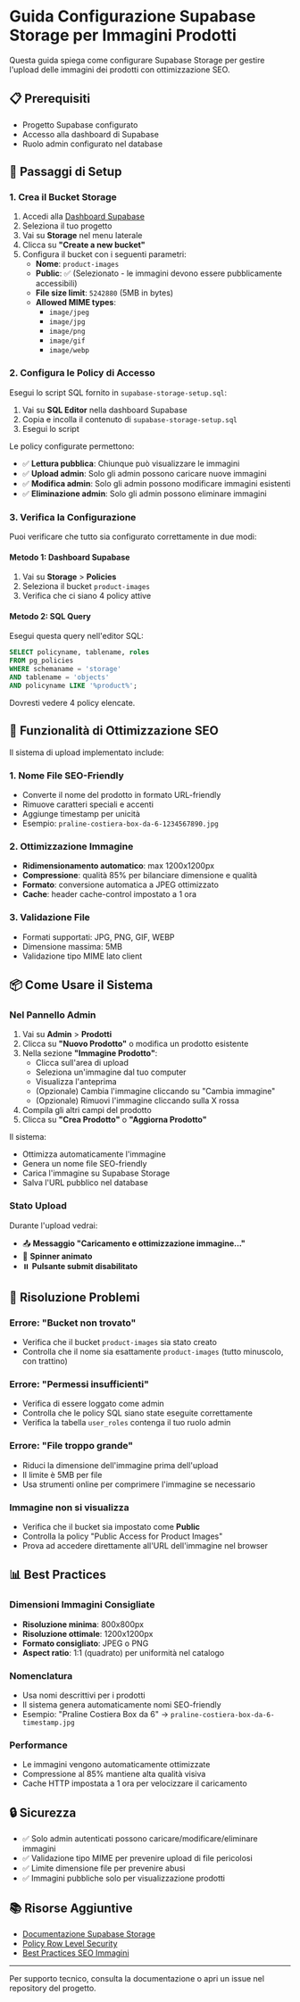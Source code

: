 # Guida Configurazione Supabase Storage per Immagini Prodotti

Questa guida spiega come configurare Supabase Storage per gestire l'upload delle immagini dei prodotti con ottimizzazione SEO.

## 📋 Prerequisiti

- Progetto Supabase configurato
- Accesso alla dashboard di Supabase
- Ruolo admin configurato nel database

## 🚀 Passaggi di Setup

### 1. Crea il Bucket Storage

1. Accedi alla [Dashboard Supabase](https://app.supabase.com)
2. Seleziona il tuo progetto
3. Vai su **Storage** nel menu laterale
4. Clicca su **"Create a new bucket"**
5. Configura il bucket con i seguenti parametri:
   - **Nome**: `product-images`
   - **Public**: ✅ (Selezionato - le immagini devono essere pubblicamente accessibili)
   - **File size limit**: `5242880` (5MB in bytes)
   - **Allowed MIME types**: 
     - `image/jpeg`
     - `image/jpg`
     - `image/png`
     - `image/gif`
     - `image/webp`

### 2. Configura le Policy di Accesso

Esegui lo script SQL fornito in `supabase-storage-setup.sql`:

1. Vai su **SQL Editor** nella dashboard Supabase
2. Copia e incolla il contenuto di `supabase-storage-setup.sql`
3. Esegui lo script

Le policy configurate permettono:
- ✅ **Lettura pubblica**: Chiunque può visualizzare le immagini
- ✅ **Upload admin**: Solo gli admin possono caricare nuove immagini
- ✅ **Modifica admin**: Solo gli admin possono modificare immagini esistenti
- ✅ **Eliminazione admin**: Solo gli admin possono eliminare immagini

### 3. Verifica la Configurazione

Puoi verificare che tutto sia configurato correttamente in due modi:

#### Metodo 1: Dashboard Supabase
1. Vai su **Storage** > **Policies**
2. Seleziona il bucket `product-images`
3. Verifica che ci siano 4 policy attive

#### Metodo 2: SQL Query
Esegui questa query nell'editor SQL:
```sql
SELECT policyname, tablename, roles 
FROM pg_policies 
WHERE schemaname = 'storage' 
AND tablename = 'objects'
AND policyname LIKE '%product%';
```

Dovresti vedere 4 policy elencate.

## 🎨 Funzionalità di Ottimizzazione SEO

Il sistema di upload implementato include:

### 1. Nome File SEO-Friendly
- Converte il nome del prodotto in formato URL-friendly
- Rimuove caratteri speciali e accenti
- Aggiunge timestamp per unicità
- Esempio: `praline-costiera-box-da-6-1234567890.jpg`

### 2. Ottimizzazione Immagine
- **Ridimensionamento automatico**: max 1200x1200px
- **Compressione**: qualità 85% per bilanciare dimensione e qualità
- **Formato**: conversione automatica a JPEG ottimizzato
- **Cache**: header cache-control impostato a 1 ora

### 3. Validazione File
- Formati supportati: JPG, PNG, GIF, WEBP
- Dimensione massima: 5MB
- Validazione tipo MIME lato client

## 📦 Come Usare il Sistema

### Nel Pannello Admin

1. Vai su **Admin** > **Prodotti**
2. Clicca su **"Nuovo Prodotto"** o modifica un prodotto esistente
3. Nella sezione **"Immagine Prodotto"**:
   - Clicca sull'area di upload
   - Seleziona un'immagine dal tuo computer
   - Visualizza l'anteprima
   - (Opzionale) Cambia l'immagine cliccando su "Cambia immagine"
   - (Opzionale) Rimuovi l'immagine cliccando sulla X rossa
4. Compila gli altri campi del prodotto
5. Clicca su **"Crea Prodotto"** o **"Aggiorna Prodotto"**

Il sistema:
- Ottimizza automaticamente l'immagine
- Genera un nome file SEO-friendly
- Carica l'immagine su Supabase Storage
- Salva l'URL pubblico nel database

### Stato Upload

Durante l'upload vedrai:
- 📤 **Messaggio "Caricamento e ottimizzazione immagine..."**
- 🔄 **Spinner animato**
- ⏸️ **Pulsante submit disabilitato**

## 🔧 Risoluzione Problemi

### Errore: "Bucket non trovato"
- Verifica che il bucket `product-images` sia stato creato
- Controlla che il nome sia esattamente `product-images` (tutto minuscolo, con trattino)

### Errore: "Permessi insufficienti"
- Verifica di essere loggato come admin
- Controlla che le policy SQL siano state eseguite correttamente
- Verifica la tabella `user_roles` contenga il tuo ruolo admin

### Errore: "File troppo grande"
- Riduci la dimensione dell'immagine prima dell'upload
- Il limite è 5MB per file
- Usa strumenti online per comprimere l'immagine se necessario

### Immagine non si visualizza
- Verifica che il bucket sia impostato come **Public**
- Controlla la policy "Public Access for Product Images"
- Prova ad accedere direttamente all'URL dell'immagine nel browser

## 📊 Best Practices

### Dimensioni Immagini Consigliate
- **Risoluzione minima**: 800x800px
- **Risoluzione ottimale**: 1200x1200px
- **Formato consigliato**: JPEG o PNG
- **Aspect ratio**: 1:1 (quadrato) per uniformità nel catalogo

### Nomenclatura
- Usa nomi descrittivi per i prodotti
- Il sistema genera automaticamente nomi SEO-friendly
- Esempio: "Praline Costiera Box da 6" → `praline-costiera-box-da-6-timestamp.jpg`

### Performance
- Le immagini vengono automaticamente ottimizzate
- Compressione al 85% mantiene alta qualità visiva
- Cache HTTP impostata a 1 ora per velocizzare il caricamento

## 🔒 Sicurezza

- ✅ Solo admin autenticati possono caricare/modificare/eliminare immagini
- ✅ Validazione tipo MIME per prevenire upload di file pericolosi
- ✅ Limite dimensione file per prevenire abusi
- ✅ Immagini pubbliche solo per visualizzazione prodotti

## 📚 Risorse Aggiuntive

- [Documentazione Supabase Storage](https://supabase.com/docs/guides/storage)
- [Policy Row Level Security](https://supabase.com/docs/guides/auth/row-level-security)
- [Best Practices SEO Immagini](https://developers.google.com/search/docs/advanced/guidelines/google-images)

---

Per supporto tecnico, consulta la documentazione o apri un issue nel repository del progetto.


